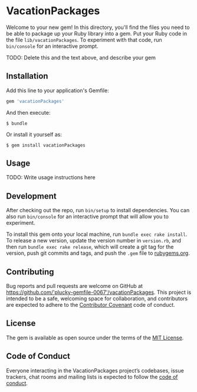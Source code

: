 # VacationPackages

Welcome to your new gem! In this directory, you'll find the files you need to be able to package up your Ruby library into a gem. Put your Ruby code in the file `lib/vacationPackages`. To experiment with that code, run `bin/console` for an interactive prompt.

TODO: Delete this and the text above, and describe your gem

## Installation

Add this line to your application's Gemfile:

```ruby
gem 'vacationPackages'
```

And then execute:

    $ bundle

Or install it yourself as:

    $ gem install vacationPackages

## Usage

TODO: Write usage instructions here

## Development

After checking out the repo, run `bin/setup` to install dependencies. You can also run `bin/console` for an interactive prompt that will allow you to experiment.

To install this gem onto your local machine, run `bundle exec rake install`. To release a new version, update the version number in `version.rb`, and then run `bundle exec rake release`, which will create a git tag for the version, push git commits and tags, and push the `.gem` file to [rubygems.org](https://rubygems.org).

## Contributing

Bug reports and pull requests are welcome on GitHub at https://github.com/'plucky-gemfile-0067'/vacationPackages. This project is intended to be a safe, welcoming space for collaboration, and contributors are expected to adhere to the [Contributor Covenant](http://contributor-covenant.org) code of conduct.

## License

The gem is available as open source under the terms of the [MIT License](https://opensource.org/licenses/MIT).

## Code of Conduct

Everyone interacting in the VacationPackages project’s codebases, issue trackers, chat rooms and mailing lists is expected to follow the [code of conduct](https://github.com/'plucky-gemfile-0067'/vacationPackages/blob/master/CODE_OF_CONDUCT.md).
